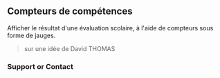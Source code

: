 ## Compteurs de compétences

Afficher le résultat d'une évaluation scolaire, à l'aide de compteurs sous forme de jauges.

> sur une idée de David THOMAS




### Support or Contact

